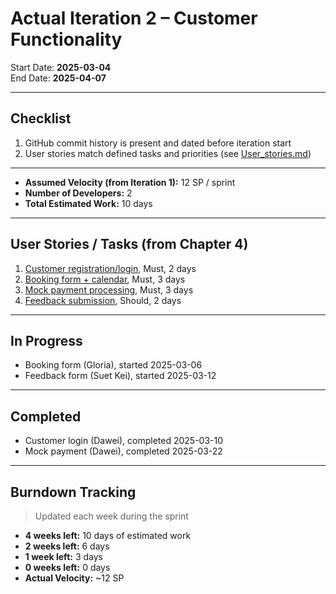 # Actual Iteration 2 – Customer Functionality

Start Date: **2025-03-04**  
End Date: **2025-04-07**

---

## Checklist

1. GitHub commit history is present and dated before iteration start  
2. User stories match defined tasks and priorities (see [User_stories.md](./User_stories.md))

---

- **Assumed Velocity (from Iteration 1):** 12 SP / sprint  
- **Number of Developers:** 2  
- **Total Estimated Work:** 10 days

---

## User Stories / Tasks (from Chapter 4)

1. [Customer registration/login](./user_story/customer_login.md), Must, 2 days  
2. [Booking form + calendar](./user_story/customer_booking.md), Must, 3 days  
3. [Mock payment processing](./user_story/payment_mock.md), Must, 3 days  
4. [Feedback submission](./user_story/feedback.md), Should, 2 days

---

## In Progress

- Booking form (Gloria), started 2025-03-06  
- Feedback form (Suet Kei), started 2025-03-12

---

## Completed

- Customer login (Dawei), completed 2025-03-10  
- Mock payment (Dawei), completed 2025-03-22

---

## Burndown Tracking

> Updated each week during the sprint

- **4 weeks left:** 10 days of estimated work  
- **2 weeks left:** 6 days  
- **1 week left:** 3 days  
- **0 weeks left:** 0 days  
- **Actual Velocity:** ~12 SP
